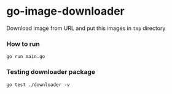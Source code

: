 # go-image-downloader
Download image from URL and put this images in ```tmp``` directory

### How to run
```golang
go run main.go
```
### Testing downloader package
```golang
go test ./downloader -v
```
